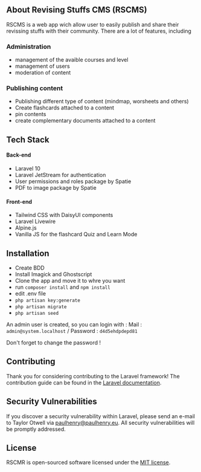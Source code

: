 
## About Revising Stuffs CMS (RSCMS)

RSCMS is a web app wich allow user to easily publish and share their revissing stuffs with their community. There are a lot of features, including

### Administration
- management of the avaible courses and level
- management of users
- moderation of content
### Publishing content
- Publishing different type of content (mindmap, worsheets and others)
- Create flashcards attached to a content
- pin contents
- create complementary documents attached to a content

## Tech Stack
#### Back-end
- Laravel 10
- Laravel JetStream for authentication
- User permissions and roles package by Spatie
- PDF to image package by Spatie
#### Front-end
- Tailwind CSS with DaisyUI components
- Laravel Livewire
- Alpine.js
- Vanilla JS for the flashcard Quiz and Learn Mode

## Installation
- Create BDD 
- Install Imagick and Ghostscript
- Clone the app and move it to whre you want
- run `composer install` and `npm install`
- edit .env file
- `php artisan key:generate`
- `php artisan migrate`
- `php artisan seed`

An admin user is created, so you can login with : Mail : `admin@system.localhost` / Password : `d4d5ehdpdepd81 `

Don't forget to change the password !


## Contributing

Thank you for considering contributing to the Laravel framework! The contribution guide can be found in the [Laravel documentation](https://laravel.com/docs/contributions).

## Security Vulnerabilities

If you discover a security vulnerability within Laravel, please send an e-mail to Taylor Otwell via [paulhenry@paulhenry.eu](mailto:paulhenry@paulhenry.eu). All security vulnerabilities will be promptly addressed.

## License

RSCMR is open-sourced software licensed under the [MIT license](https://opensource.org/licenses/MIT).
